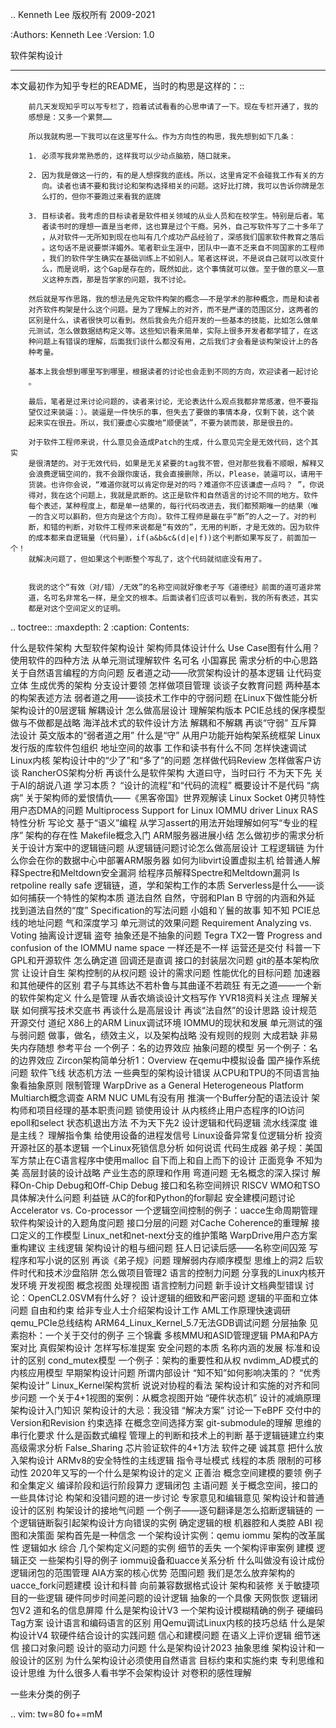 .. Kenneth Lee 版权所有 2009-2021

:Authors: Kenneth Lee
:Version: 1.0


软件架构设计
************

本文最初作为知乎专栏的README，当时的构思是这样的：::

        前几天发现知乎可以写专栏了，抱着试试看看的心思申请了一下。现在专栏开通了，我的
        感想是：又多一个累赘……

        所以我就构思一下我可以在这里写什么。作为方向性的构思，我先想到如下几条：

        1. 必须写我非常熟悉的，这样我可以少动点脑筋，随口就来。

        2. 因为我是做这一行的，有的是人想探我的底线。所以，这里肯定不会碰我工作有关的方
           向。读者也请不要和我讨论和架构选择相关的问题。这好比打牌，我可以告诉你牌是怎
           么打的，但你不要跑过来看我的底牌

        3. 目标读者。我考虑的目标读者是软件相关领域的从业人员和在校学生。特别是后者。笔
           者读书时的理想一直是当老师，这也算是过个干瘾。另外，自己写软件写了二十多年了
           ，从对软件一无所知到现在也叫有几个成功产品经验了，深感我们国家软件教育之落后
           。这句话不是说要崇洋媚外。笔者职业生涯中，团队中一直不乏来自不同国家的工程师
           ，我们的软件学生确实在基础训练上不如别人。笔者这样说，不是说自己就可以改变什
           么，而是说明，这个Gap是存在的，既然如此，这个事情就可以做。至于做的意义——意
           义这种东西，那是哲学家的问题，我不讨论。

        然后就是写作思路，我的想法是先定软件构架的概念——不是学术的那种概念，而是和读者
        对齐软件构架是什么这个问题。是为了理解上的对齐，而不是严谨的范围区分，这两者的
        区别是什么，读者很快可以看到。然后我会先介绍开发的一些基本的技能，比如怎么做单
        元测试，怎么做数据结构定义等。这些知识看来简单，实际上很多开发者都学错了，在这
        种问题上有错误的理解，后面我们谈什么都没有用，之后我们才会看是谈构架设计上的各
        种考量。

        基本上我会想到哪里写到哪里，根据读者的讨论也会走到不同的方向，欢迎读者一起讨论
        。

        最后，笔者是过来讨论问题的，读者来讨论，无论表达什么观点我都非常感激，但不要指
        望仅过来装逼：）。装逼是一件快乐的事，但失去了要做的事情本身，仅剩下装，这个装
        起来实在很丑。所以，我们要虚心实腹地“顺便装”，不要为装而装，那是很丑的。

        对于软件工程师来说，什么意见会造成Patch的生成，什么意见完全是无效代码，这个其实
        是很清楚的。对于无效代码，如果是无关紧要的tag我不管，但对那些我看不顺眼，解释又
        会浪费逻辑空间的，我不会跟你废话，我会直接删除，所以，Please，装逼可以，请用干
        货装。也许你会说，“难道你就可以肯定你是对的吗？难道你不应该谦虚一点吗？ ”，你说
        得对，我在这个问题上，我就是武断的。这正是软件和自然语言的讨论不同的地方。软件
        每个表述，某种程度上，都是单一结果的，每行代码改进去，我们都预期唯一的结果（唯
        一的含义可以斟酌，但方向是这个方向）。软件工程师是最在乎“断”的人之一了。对的判
        断，和错的判断，对软件工程师来说都是“有效的”，无用的判断，才是无效的。因为软件
        的成本都来自逻辑量（代码量），if(a&b&c&(d|e|f))这个判断如果写反了，前面加一个！
        就解决问题了，但如果这个判断整个写乱了，这个代码就彻底没有用了。


        我说的这个“有效（对/错）/无效”的名称空间就好像老子写《道德经》前面的道可道非常
        道，名可名非常名一样，是全文的根本。后面读者们应该可以看到，我的所有表述，其实
        都是对这个空间定义的证明。

.. toctree::
   :maxdepth: 2
   :caption: Contents:

   什么是软件架构
   大型软件架构设计
   架构师具体设计什么
   Use Case图有什么用？
   使用软件的四种方法
   从单元测试理解软件
   名可名
   小国寡民
   需求分析的中心思路
   关于自然语言编程的方向问题
   反者道之动——欣赏架构设计的基本逻辑
   让代码变立体
   生成优秀的架构
   分支设计要领
   怎样做项目管理
   谈谈子女教育问题
   两种基本的构架表述方法
   弱者道之用——谈技术工作中的守弱问题
   在Linux下做性能分析
   架构设计的0层逻辑
   解耦设计
   怎么做高层设计
   理解架构版本
   PCIE总线的保序模型
   做与不做都是战略
   海洋战术式的软件设计方法
   解耦和不解耦
   再谈“守弱”
   互斥算法设计
   英文版本的“弱者道之用”
   什么是“守”
   从用户功能开始构架系统框架
   Linux发行版的库软件包组织
   地址空间的故事
   工作和读书有什么不同
   怎样快速调试Linux内核
   架构设计中的“少了”和“多了”的问题
   怎样做代码Review
   怎样做客户访谈
   RancherOS架构分析
   再谈什么是软件架构
   大道曰守，当时曰行
   不为天下先
   关于AI的胡说八道
   学习本质？
   “设计的流程”和“代码的流程”
   概要设计不是代码
   “病病”
   关于架构师的爱恨情仇——《黑客帝国》世界观解读
   Linux Socket 0拷贝特性
   用户态DMA的问题
   Multiprocess Support for Linux IOMMU driver
   Linux RAS特性分析
   写论文
   基于“语义”编程
   从学习assert的用法开始理解如何写“专业的程序”
   架构的存在性
   Makefile概念入门
   ARM服务器进展小结
   怎么做初步的需求分析
   关于设计方案中的逻辑链问题
   从逻辑链问题讨论怎么做高层设计
   工程逻辑链
   为什么你会在你的数据中心中部署ARM服务器
   如何为libvirt设置虚拟主机
   给普通人解释Spectre和Meltdown安全漏洞
   给程序员解释Spectre和Meltdown漏洞
   Is retpoline really safe
   逻辑链，道，学和架构工作的本质
   Serverless是什么——谈如何捕获一个特性的架构本质
   道法自然
   自然，守弱和Plan B
   守弱的内涵和外延
   找到道法自然的“度”
   Specification的写法问题
   小姐和丫鬟的故事
   知不知
   PCIE总线的地址问题
   气和深度学习
   单元测试的效果问题
   Requirement Analyzing vs. Voting
   抽离设计逻辑
   盗夸
   抽象还是不抽象的问题
   Tegra TX2一瞥
   Progress and confusion of the IOMMU name space
   一样还是不一样
   运营还是交付
   科普一下GPL和开源软件
   怎么确定道
   回调还是直调
   接口的封装层次问题
   git的基本架构欣赏
   让设计自生
   架构控制的从权问题
   设计的需求问题
   性能优化的目标问题
   加速器和其他硬件的区别
   君子与其练达不若朴鲁与其曲谨不若疏狂
   有无之道——一个新的软件架构定义
   什么是管理
   从香农熵谈设计文档写作
   YVR18资料关注点
   理解关联
   如何撰写技术交底书
   再谈什么是高层设计
   再谈“法自然”的设计思路
   设计规范
   开源交付
   道纪
   X86上的ARM Linux调试环境
   IOMMU的现状和发展
   单元测试的强与弱问题
   做事，做名，绩效主义，以及架构战略
   没有规则的规则
   大成若缺
   非易失内存随想
   参考平台
   一个例子：名的边界效应
   抽象问题的模型
   另一个例子：名的边界效应
   Zircon架构简单分析1：Overview
   在qemu中模拟设备
   国产操作系统问题
   软件飞线
   状态机方法
   一些典型的架构设计错误
   从CPU和TPU的不同语言抽象看抽象原则
   限制管理
   WarpDrive as a General Heterogeneous Platform
   Multiarch概念调查
   ARM NUC
   UML有没有用
   推演一个Buffer分配的语法设计
   架构师和项目经理的基本职责问题
   锁使用设计
   从内核终止用户态程序的IO访问
   epoll和select
   状态机退出方法
   不为天下先2
   设计逻辑和代码逻辑
   流水线深度
   谁是主线？
   理解指令集
   给使用设备的进程发信号
   Linux设备异常复位逻辑分析
   投资开源社区的基本逻辑
   一个Linux死锁信息分析
   如何说谎
   代码生成器
   弟子规：美国军方禁止在C语言程序中使用malloc
   自下而上和自上而下的设计
   正面竞争
   不知为美
   高层封装的设计战略
   产业生态的原理和作用
   弯道问题
   无名概念的深入探讨
   解释On-Chip Debug和Off-Chip Debug
   接口和名称空间辨识
   RISCV WMO和TSO具体解决什么问题
   利益链
   从C的for和Python的for聊起
   安全建模问题讨论
   Accelerator vs. Co-processor
   一个逻辑空间控制的例子：uacce生命周期管理
   软件构架设计的入题角度问题
   接口分层的问题
   对Cache Coherence的重理解
   接口定义的工作模型
   Linux_net和net-next分支的维护策略
   WarpDrive用户态方案重构建议
   主线逻辑
   架构设计的粗与细问题
   狂人日记读后感——名称空间囚笼
   写程序和写小说的区别
   再谈《弟子规》问题
   理解弱内存顺序模型
   思维上的洞2
   后软件时代和技术沙盘陷阱
   怎么做项目管理2
   语言的控制力问题
   分享我的Linux内核开发环境
   开发视图
   概念视图
   处理视图
   语言控制力问题
   新手设计文档典型错误
   讨论：OpenCL2.0SVM有什么好？
   设计逻辑的细致和严密问题
   逻辑的平面和立体问题
   自由和约束
   给非专业人士介绍架构设计工作
   AML工作原理快速调研
   qemu_PCIe总线结构
   ARM64_Linux_Kernel_5.7无法GDB调试问题
   分层抽象
   见素抱朴：一个关于交付的例子
   三个锦囊
   多核MMU和ASID管理逻辑
   PMA和PA方案对比
   真假架构设计
   怎样写标准提案
   安全问题的本质
   名称内涵的发展
   标准和设计的区别
   cond_mutex模型
   一个例子：架构的重要性和从权
   nvdimm_AD模式的内核应用模型
   早期架构设计问题
   所谓内部设计
   “知不知”如何影响决策的？
   “优秀架构设计”
   Linux_Kernel架构赏析
   说说对协程的看法
   架构设计和实施的对齐和同步问题
   一个关于4+1视图的案例：从概念视图开始
   “硬件状态机”
   设计的减熵原理
   架构设计入门知识
   架构设计的大忌：我没错
   “解决方案”
   讨论一下eBPF
   交付中的Version和Revision
   约束选择
   在概念空间选择方案
   git-submodule的理解
   思维的串行化要求
   什么是函数式编程
   管理上的判断和技术上的判断
   基于逻辑链建立约束
   高级需求分析
   False_Sharing
   芯片验证软件的4+1方法
   软件之硬
   诚其意
   把什么放入架构设计
   ARMv8的安全特性的主线逻辑
   指令寻址模式
   线程的本质
   限制的可移动性
   2020年又写的一个什么是架构设计的定义
   正善治
   概念空间建模的要领
   例子和全集定义
   编译阶段和运行阶段算力
   逻辑闭包
   主语问题
   关于概念空间，接口的一些具体讨论
   构架和没错问题的进一步讨论
   专家意见和编辑意见
   架构设计和普通设计的区别
   构架设计的接地气问题
   一个例子——逐句翻译是怎么掐断逻辑链的
   一个逻辑链断裂引起架构设计方向错误的实例
   确定逻辑的根
   机器腔和人类腔
   ABI
   视图和决策面
   架构首先是一种信念
   一个架构设计实例：qemu iommu
   架构的改革属性
   逻辑如水
   综合
   几个架构定义问题的实例
   细节的丢失
   一个架构评审案例
   建模
   逻辑正交
   一些架构引导的例子
   iommu设备和uacce关系分析
   什么叫做没有设计成份
   逻辑闭包的范围管理
   AIA方案的核心优势
   范围问题
   我们是怎么放弃架构的
   uacce_fork问题建模
   设计和科普
   向前兼容数据格式设计
   架构和装修
   关于敏捷项目的一些逻辑
   硬件同步时间差问题的设计逻辑
   抽象的一个具像
   天网恢恢
   逻辑闭包V2
   道和名的信息屏障
   什么是架构设计V3
   一个架构设计模糊精确的例子
   硬编码Tag方案
   设计语言和编码语言的区别
   用Qemu调试Linux内核的技巧总结
   什么是架构设计V4
   软硬件结合设计的实践问题
   信心和建模问题
   在语义上评价逻辑
   细节迷信
   接口对象问题
   设计的驱动力问题
   什么是架构设计2023
   抽象思维
   架构设计和一般设计的区别
   为什么架构设计必须使用自然语言
   目标约束和实施约束
   专利思维和设计思维
   为什么很多人看书学不会架构设计
   对卷积的感性理解

   一些未分类的例子

.. vim: tw=80 fo+=mM

